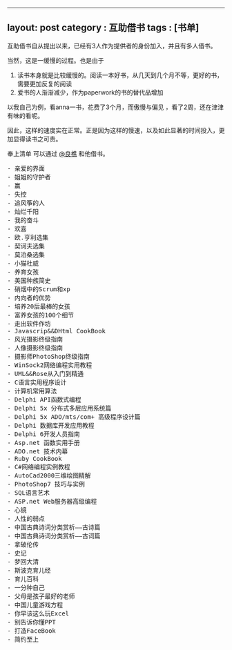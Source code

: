 
---
layout: post
category : 互助借书
tags : [书单]
---

互助借书自从提出以来，已经有3人作为提供者的身份加入，并且有多人借书。

当然，这是一缓慢的过程。也是由于

1. 读书本身就是比较缓慢的。阅读一本好书，从几天到几个月不等，更好的书，需要更加反复的阅读
2. 爱书的人渐渐减少，作为paperwork的书的替代品增加

以我自己为例，看anna一书，花费了3个月，而傲慢与偏见 ，看了2周，还在津津有味的看呢。

因此，这样的速度实在正常。正是因为这样的慢速，以及如此显著的时间投入，更加显得读书之可贵。

奉上清单 可以通过 [@良樵](http://weibo.com/838902626) 和他借书。



<pre>
- 亲爱的界面
- 姐姐的守护者
- 赢
- 失控
- 追风筝的人
- 灿烂千阳
- 我的奋斗
- 欢喜
- 欧.亨利选集
- 契诃夫选集
- 莫泊桑选集
- 小猫杜威
- 养育女孩
- 美国种族简史
- 硝烟中的Scrum和xp
- 内向者的优势
- 培养20后最棒的女孩
- 富养女孩的100个细节
- 走出软件作坊
- Javascrip&&DHtml CookBook
- 风光摄影终级指南
- 人像摄影终级指南
- 摄影师PhotoShop终级指南
- WinSock2网络编程实用教程
- UML&&Rose从入门到精通
- C语言实用程序设计
- 计算机常用算法
- Delphi API函数式编程
- Delphi 5x 分布式多层应用系统篇
- Delphi 5x ADO/mts/com+ 高级程序设计篇
- Delphi 数据库开发应用教程
- Delphi 6开发人员指南
- Asp.net 函数实用手册
- ADO.net 技术内幕
- Ruby CookBook
- C#网络编程实例教程
- AutoCad2000三维绘图精解
- PhotoShop7 技巧与实例
- SQL语言艺术
- ASP.net Web服务器高级编程
- 心镜
- 人性的弱点
- 中国古典诗词分类赏析——古诗篇
- 中国古典诗词分类赏析——古词篇
- 拿破伦传
- 史记
- 梦回大清
- 斯波克育儿经
- 育儿百科
- 一分种自己
- 父母是孩子最好的老师
- 中国儿童游戏方程
- 你早该这么玩Excel
- 别告诉你懂PPT
- 打造FaceBook
- 简约至上
</pre>